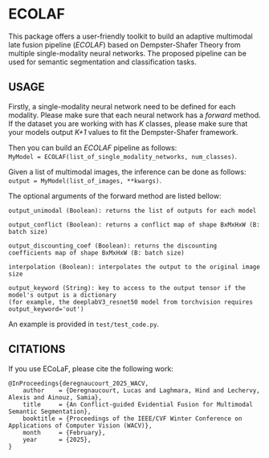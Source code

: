 # ECOLAF

This package offers a user-friendly toolkit to build an adaptive multimodal late fusion pipeline (*ECOLAF*) based on Dempster-Shafer Theory from multiple single-modality neural networks.
The proposed pipeline can be used for semantic segmentation and classification tasks.

<!-- Mettre les équations et des exemples plus visuels pourrait pimper la description !!! -->


## USAGE
Firstly, a single-modality neural network need to be defined for each modality. Please make sure that each neural network has a *forward* method. If the dataset you are working with has *K* classes, please make sure that your models output *K+1* values to fit the Dempster-Shafer framework. 

Then you can build an *ECOLAF* pipeline as follows:   
`MyModel = ECOLAF(list_of_single_modality_networks, num_classes)`.

Given a list of multimodal images, the inference can be done as follows:   
`output = MyModel(list_of_images, **kwargs)`.

The optional arguments of the forward method are listed bellow:

```
output_unimodal (Boolean): returns the list of outputs for each model

output_conflict (Boolean): returns a conflict map of shape BxMxHxW (B: batch size)

output_discounting_coef (Boolean): returns the discounting coefficients map of shape BxMxHxW (B: batch size)

interpolation (Boolean): interpolates the output to the original image size

output_keyword (String): key to access to the output tensor if the model's output is a dictionary 
(for example, the deeplabV3_resnet50 model from torchvision requires output_keyword='out')
```

An example is provided in `test/test_code.py`.

## CITATIONS

If you use ECoLaF, please cite the following work:

```
@InProceedings{deregnaucourt_2025_WACV,
    author    = {Deregnaucourt, Lucas and Laghmara, Hind and Lechervy, Alexis and Ainouz, Samia},
    title     = {An Conflict-guided Evidential Fusion for Multimodal Semantic Segmentation},
    booktitle = {Proceedings of the IEEE/CVF Winter Conference on Applications of Computer Vision (WACV)},
    month     = {February},
    year      = {2025},
}
```
